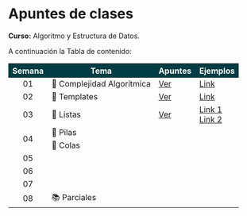 # Apuntes de clases

**Curso:** Algoritmo y Estructura de Datos.

A continuación la Tabla de contenido:

<table class="custom-table" style= "width: 100%;">
  <tr  style = "background-color: #003C43; color: #ffff;" >
    <th>Semana</th>
    <th>Tema</th>
    <th>Apuntes</th>
    <th>Ejemplos</th>
  </tr>

  <tr>
    <td style ="text-align: center">01</td>
    <td>📄 Complejidad Algorítmica</td>
    <td><a href="Semana01/S01.md"> Ver </a> </td>
    <td><a href="Semana01/BigO.cpp"> Link</a> </td>
  </tr>
  
  <tr>
    <td style ="text-align: center">02</td>
    <td>📄 Templates</td>
    <td><a href=" ">Ver </a> </td>
    <td><a href=" ">Link</a> </td>
  </tr>
  
  <tr>
    <td style ="text-align: center">03</td>
    <td>📄 Listas</td>
    <td><a href=" ">Ver </a> </td>
    <td><a href="Semana03/Lista.h">Link 1</a> </br> <a href="Semana03/Source.cpp">Link 2</a></td>
  </tr>
 
  <tr>
    <td rowspan="2" style ="text-align: center" >04</td>
    <td>📄 Pilas</td>
    <td> </td>
    <td> </td>
  </tr>
  <tr>
    <td>📄 Colas</td>
    <td> </td>
    <td> </td>
  </tr>

  <tr style ="text-align: center">
    <td>05</td>
    <td></td>
    <td></td>
    <td></td>
  </tr>
  
  <tr>
    <td style ="text-align: center" >06</td>
    <td></td>
    <td></td>
    <td></td>
  </tr>
  
  <tr>
    <td style ="text-align: center">07</td>
    <td></td>
    <td></td>
    <td></td>
  </tr>
  
  <tr>
    <td style ="text-align: center">08</td>
    <td> 📚 Parciales</td>
    <td colspan="2"> </td>
  </tr>

</table>